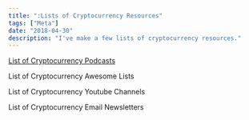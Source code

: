 ```yaml
---
title: ":Lists of Cryptocurrency Resources"
tags: ["Meta"]
date: "2018-04-30"
description: "I've make a few lists of cryptocurrency resources."
---
```


[List of Cryptocurrency Podcasts](https://blog.explainingcryptocurrency.net/list_of_cryptocurrency_podcasts/)

List of Cryptocurrency Awesome Lists

List of Cryptocurrency Youtube Channels

List of Cryptocurrency Email Newsletters


